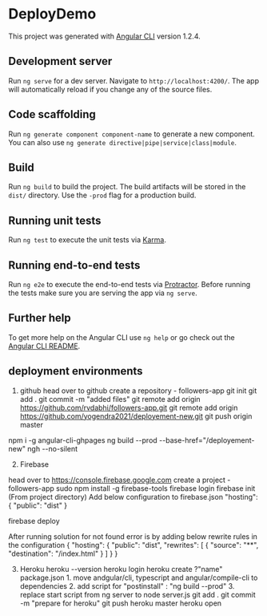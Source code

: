 # DeployDemo

This project was generated with [Angular CLI](https://github.com/angular/angular-cli) version 1.2.4.

## Development server

Run `ng serve` for a dev server. Navigate to `http://localhost:4200/`. The app will automatically reload if you change any of the source files.

## Code scaffolding

Run `ng generate component component-name` to generate a new component. You can also use `ng generate directive|pipe|service|class|module`.

## Build

Run `ng build` to build the project. The build artifacts will be stored in the `dist/` directory. Use the `-prod` flag for a production build.

## Running unit tests

Run `ng test` to execute the unit tests via [Karma](https://karma-runner.github.io).

## Running end-to-end tests

Run `ng e2e` to execute the end-to-end tests via [Protractor](http://www.protractortest.org/).
Before running the tests make sure you are serving the app via `ng serve`.

## Further help

To get more help on the Angular CLI use `ng help` or go check out the [Angular CLI README](https://github.com/angular/angular-cli/blob/master/README.md).

## deployment environments
1. github 
head over to github
create a repository - followers-app
git init
git add .
git commit -m "added files"
git remote add origin https://github.com/rvdabhi/followers-app.git
git remote add origin https://github.com/yogendra2021/deployement-new.git
git push origin master

npm i -g angular-cli-ghpages
ng build --prod --base-href="/deployement-new"
ngh --no-silent


2. Firebase

head over to https://console.firebase.google.com
create a project - followers-app
sudo npm install -g firebase-tools
firebase login
firebase init (From project directory)
Add  below configuration to firebase.json
"hosting": {
    "public": "dist"
  }

firebase deploy

After running solution for not found error is by adding below rewrite rules in the configuration
{
  "hosting": {
    "public": "dist",
    "rewrites": [
      {
        "source": "**",
        "destination": "/index.html"
      }
    ]
  }
}

3. Heroku
    heroku --version
    heroku login
    heroku create ?"name"
    package.json 
        1. move andgular/cli, typescript and angular/compile-cli to dependencies
        2. add script for "postinstall" : "ng build --prod"
        3. replace start script from ng server to node server.js
    git add .
    git commit -m "prepare for heroku"
    git push heroku master
    heroku open
